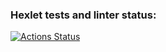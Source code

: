 ### Hexlet tests and linter status:
[![Actions Status](https://github.com/d4nich/python-project-49/actions/workflows/hexlet-check.yml/badge.svg)](https://github.com/d4nich/python-project-49/actions)